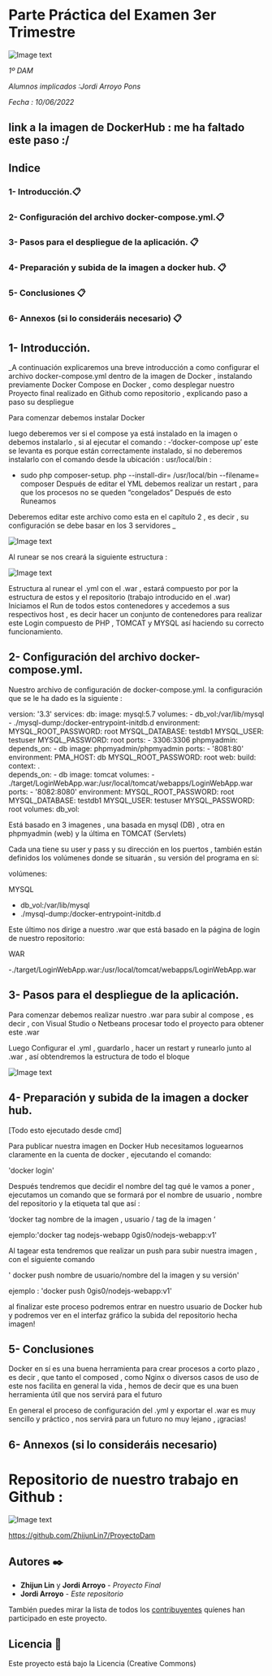 # Parte Práctica del Examen 3er Trimestre

![Image text](https://github.com/ENGB02/Despliegue-de-Proyecto-Final-1-DAM-Sistemas-Informaticos-Jordi-Arroyo/blob/main/img/docker-compose-1.png)



_1º DAM_

_Alumnos implicados :Jordi Arroyo Pons_ 

_Fecha : 10/06/2022_

## link a la imagen de DockerHub : me ha faltado este paso :/


## Indice 

### 1- Introducción.📋
### 2- Configuración del archivo docker-compose.yml.📋
### 3- Pasos para el despliegue de la aplicación. 📋
### 4- Preparación y subida de la imagen a docker hub. 📋
### 5- Conclusiones 📋
### 6- Annexos (si lo consideráis necesario) 📋

## 1- Introducción.

_A continuación explicaremos una breve introducción a como configurar el archivo docker-compose.yml dentro de la imagen de Docker , instalando previamente Docker Compose en Docker , como desplegar nuestro Proyecto final realizado en Github como repositorio , explicando paso a paso su despliegue 

Para comenzar debemos instalar Docker

luego deberemos ver si el compose ya está instalado en la imagen o debemos instalarlo , si al ejecutar el comando : 
-‘docker-compose up’ este se levanta es porque están correctamente instalado,
si no deberemos instalarlo con el comando desde la ubicación : usr/local/bin :
- sudo php composer-setup. php --install-dir= /usr/local/bin --filename= composer
Después de editar el YML debemos realizar un restart , para que los procesos no se queden “congelados” 
Después de esto Runeamos

Deberemos editar este archivo como esta en el capítulo 2 , es decir , su configuración se debe basar en los 3 servidores _

![Image text](https://github.com/ENGB02/Despliegue-de-Proyecto-Final-1-DAM-Sistemas-Informaticos-Jordi-Arroyo/blob/main/img/estructura%20del%20trabajo%20en%20si.PNG) 

Al runear se nos creará la siguiente estructura :

![Image text](https://github.com/ENGB02/Despliegue-de-Proyecto-Final-1-DAM-Sistemas-Informaticos-Jordi-Arroyo/blob/main/img/estructura%20al%20runear%20el%20yaml.PNG) 

Estructura al runear el .yml con el .war , estará compuesto por por la estructura de estos y el repositorio (trabajo introducido en el .war)
Iniciamos el Run de todos estos contenedores y accedemos a sus respectivos host , es decir hacer un conjunto de contenedores para realizar este Login compuesto de PHP , TOMCAT y MYSQL así haciendo su correcto funcionamiento.

## 2- Configuración del archivo docker-compose.yml.

Nuestro archivo de configuración de docker-compose.yml. 
la configuración que se le ha dado es la siguiente :

version: '3.3'
services:
   db:
     image: mysql:5.7
     volumes:
       - db_vol:/var/lib/mysql
       - ./mysql-dump:/docker-entrypoint-initdb.d
     environment:
       MYSQL_ROOT_PASSWORD: root
       MYSQL_DATABASE: testdb1
       MYSQL_USER: testuser
       MYSQL_PASSWORD: root
     ports:
       - 3306:3306
   phpmyadmin:
    depends_on:
      - db
    image: phpmyadmin/phpmyadmin
    ports:
      - '8081:80'
    environment:
      PMA_HOST: db
      MYSQL_ROOT_PASSWORD: root
   web:
    build:
      context: .      
    depends_on:
      - db
    image: tomcat
    volumes:
            - ./target/LoginWebApp.war:/usr/local/tomcat/webapps/LoginWebApp.war
    ports:
      - '8082:8080'
    environment:
      MYSQL_ROOT_PASSWORD: root
      MYSQL_DATABASE: testdb1
      MYSQL_USER: testuser
      MYSQL_PASSWORD: root
volumes:
    db_vol:  


Está basado en 3 imagenes , una basada en mysql (DB) , otra en phpmyadmin (web)  y la última en TOMCAT (Servlets)

Cada una tiene su user y pass y su dirección en los puertos , también están definidos los volúmenes donde se situarán , su versión del programa en sí: 

volúmenes:

MYSQL

- db_vol:/var/lib/mysql
- ./mysql-dump:/docker-entrypoint-initdb.d

Este último nos dirige a nuestro .war que está basado en la página de login de nuestro repositorio: 

WAR

-./target/LoginWebApp.war:/usr/local/tomcat/webapps/LoginWebApp.war


## 3- Pasos para el despliegue de la aplicación.


Para comenzar debemos realizar nuestro .war para subir al compose , es decir , con Visual Studio o Netbeans procesar todo el proyecto para obtener este .war

Luego Configurar el .yml , guardarlo , hacer un restart y runearlo junto al .war , así obtendremos la estructura de todo el bloque 

![Image text](https://github.com/ENGB02/Despliegue-de-Proyecto-Final-1-DAM-Sistemas-Informaticos-Jordi-Arroyo/blob/main/img/estructura%20al%20runear%20el%20yaml.PNG)

## 4- Preparación y subida de la imagen a docker hub.

[Todo esto ejecutado desde cmd]

Para publicar nuestra imagen en Docker Hub necesitamos loguearnos claramente en la cuenta de docker , ejecutando el comando:

'docker login'

Después tendremos que decidir el nombre del tag qué le vamos a poner , ejecutamos un comando que se formará por el nombre de usuario , nombre del repositorio y la etiqueta tal que así : 

‘docker tag nombre de la imagen , usuario / tag de la imagen ‘ 

ejemplo:'docker tag nodejs-webapp 0gis0/nodejs-webapp:v1'

Al tagear esta tendremos que realizar un push para subir nuestra imagen , con el siguiente comando 

' docker push nombre de usuario/nombre del la imagen y su versión' 

ejemplo : 'docker push 0gis0/nodejs-webapp:v1'

al finalizar este proceso podremos entrar en nuestro usuario de Docker hub y podremos ver en el interfaz gráfico la subida del repositorio hecha imagen! 


## 5- Conclusiones

Docker en sí es una buena herramienta para crear procesos a corto plazo , es decir , que tanto el composed , como Nginx o diversos casos de uso de este nos facilita en general la vida , hemos de decir que es una buen herramienta útil que nos servirá para el futuro 

En general el proceso de configuración del .yml y exportar el .war es muy sencillo y práctico , nos servirá para un futuro no muy lejano , ¡gracias!

## 6- Annexos (si lo consideráis necesario)

# Repositorio de nuestro trabajo en Github :  

![Image text](https://github.com/ENGB02/Despliegue-de-Proyecto-Final-1-DAM-Sistemas-Informaticos-Jordi-Arroyo/blob/main/img/github.PNG)

https://github.com/ZhijunLin7/ProyectoDam



## Autores ✒️

* **Zhijun Lin** y **Jordi Arroyo** - *Proyecto Final* 
* **Jordi Arroyo** - *Este repositorio* 

También puedes mirar la lista de todos los [contribuyentes](https://github.com/your/project/contributors) quíenes han participado en este proyecto. 

## Licencia 📄

Este proyecto está bajo la Licencia (Creative Commons) 




